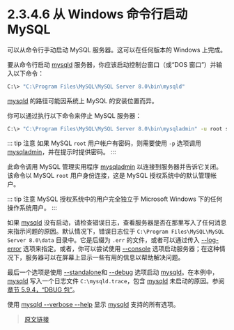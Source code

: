 # 2.3.4.6 从 Windows 命令行启动 MySQL

可以从命令行手动启动 MySQL 服务器。这可以在任何版本的 Windows 上完成。

要从命令行启动 [mysqld](/4/4.3/4.3.1/mysqld) 服务器，你应该启动控制台窗口（或“DOS 窗口”）并输入以下命令：

```bash
C:\> "C:\Program Files\MySQL\MySQL Server 8.0\bin\mysqld"
```

[mysqld](/4/4.3/4.3.1/mysqld) 的路径可能因系统上 MySQL 的安装位置而异。

你可以通过执行以下命令来停止 MySQL 服务器：

```bash
C:\> "C:\Program Files\MySQL\MySQL Server 8.0\bin\mysqladmin" -u root shutdown
```

::: tip 注意
如果 MySQL `root` 用户帐户有密码，则需要使用 `-p` 选项调用 [mysqladmin](/4/4.5/4.5.2/mysqladmin)，并在提示时提供密码。
:::

此命令调用 MySQL 管理实用程序 [mysqladmin](/4/4.5/4.5.2/mysqladmin) 以连接到服务器并告诉它关闭。该命令以 MySQL `root` 用户身份连接，这是 MySQL 授权系统中的默认管理帐户。

::: tip 注意
MySQL 授权系统中的用户完全独立于 Microsoft Windows 下的任何操作系统用户。
:::

如果 [mysqld](/4/4.3/4.3.1/mysqld) 没有启动，请检查错误日志，查看服务器是否在那里写入了任何消息来指示问题的原因。默认情况下，错误日志位于 `C:\Program Files\MySQL\MySQL Server 8.0\data` 目录中。它是后缀为 `.err` 的文件，或者可以通过传入 [--log-error](/5/5.1/5.1.7/server-options) 选项来指定。或者，你可以尝试使用 [--console](/5/5.1/5.1.7/server-options) 选项启动服务器；在这种情况下，服务器可以在屏幕上显示一些有用的信息以帮助解决问题。

最后一个选项是使用 [--standalone](/5/5.1/5.1.7/server-options)和 [--debug](/5/5.1/5.1.7/server-options) 选项启动 [mysqld](/4/4.3/4.3.1/mysqld)。在本例中，[mysqld](/4/4.3/4.3.1/mysqld) 写入一个日志文件 `C:\mysqld.trace`，包含 [mysqld](/4/4.3/4.3.1/mysqld) 未启动的原因。参阅[章节 5.9.4，“DBUG 包”](/5/5.9/5.9.4/dbug-package)。

使用 [mysqld --verbose --help](/4/4.3/4.3.1/mysqld) 显示 [mysqld](/4/4.3/4.3.1/mysqld) 支持的所有选项。

> [原文链接](https://dev.mysql.com/doc/refman/8.0/en/windows-start-command-line.html)
